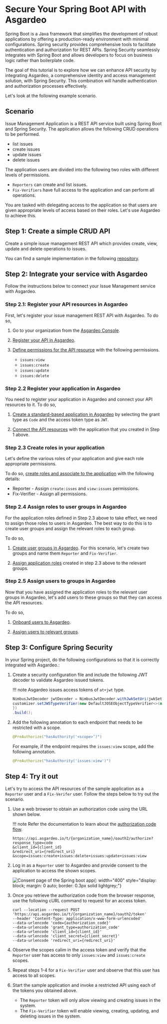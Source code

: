 # Secure Your Spring Boot API with Asgardeo

Spring Boot is a Java framework that simplifies the development of robust applications by offering a production-ready environment with minimal configurations. Spring security provides comprehensive tools to facilitate authentication and authorization for REST APIs. Spring Security seamlessly integrates with Spring Boot and allows developers to focus on business logic rather than boilerplate code.

The goal of this tutorial is to explore how we can enhance API security by integrating Asgardeo, a comprehensive identity and access management solution, with Spring Security. This combination will handle authentication and authorization processes effectively.

Let's look at the following example scenario.

## Scenario

Issue Management Application is a REST API service built using Spring Boot and Spring Security. The application allows the following CRUD operations to be performed.

- list issues
- create issues
- update issues
- delete issues  

The application users are divided into the following two roles with different levels of permissions.

- `Reporters` can create and list issues.
- `Fix-Verifiers` have full access to the application and can perform all operations.

You are tasked with delegating access to the application so that users are given appropriate levels of access based on their roles. Let's use Asgardeo to achieve this.

## Step 1: Create a simple CRUD API

Create a simple issue management REST API which provides create, view, update and delete operations to issues.

You can find a sample implementation in the following [repository](https://github.com/ThaminduR/issue-management-api).

<!-- To use the above implementation, clone the repository and configure the values in the src/main/resources/application.properties. You can configure these values after the following steps.  -->

## Step 2: Integrate your service with Asgardeo

 Follow the instructions below to connect your Issue Management service with Asgardeo.

### Step 2.1: Register your API resources in Asgardeo

First, let's register your issue management REST API with Asgardeo. To do so,

1. Go to your organization from the [Asgardeo Console](https://console.asgardeo.io/).

2. [Register your API in Asgardeo]({{base_path}}/guides/api-authorization/#register-an-api-resource).

3. [Define permissions for the API resource]({{base_path}}/guides/api-authorization/#define-permissions-for-an-api-resource) with the following permissions.

    - <code>issues:view</code>
    - <code>issues:create</code>
    - <code>issues:update</code>
    - <code>issues:delete</code>

### Step 2.2 Register your application in Asgardeo

You need to register your application in Asgardeo and connect your API resources to it. To do so,

1. [Create a standard-based application in Asgardeo]({{base_path}}/guides/applications/register-standard-based-app/) by selecting the grant type as `Code` and the access token type as `JWT`.

2. [Connect the API resources]({{base_path}}/guides/api-authorization/#authorize-the-api-resources-for-an-app) with the application that you created in Step 1 above.

### Step 2.3 Create roles in your application

Let's define the various roles of your application and give each role appropriate permissions.

To do so, [create roles and associate to the application]({{base_path}}/guides/api-authorization/#associate-roles-to-the-application) with the following details:

- Reporter - Assign `create:isses` and `view:issues` permissions.
- Fix-Verifier - Assign all permissions.

### Step 2.4 Assign roles to user groups in Asgardeo

For the application roles defined in Step 2.3 above to take effect, we need to assign those roles to users in Asgardeo. The best way to do this is to create user groups and assign the relevant roles to each group.

To do so,

1. [Create user groups in Asgardeo]({{base_path}}/guides/users/manage-groups/). For this scenario, let's create two groups and name them `Reporter` and `Fix-Verifier`.

2. [Assign application roles]({{base_path}}/guides/api-authorization/#assign-roles-to-groups) created in step 2.3 above to the relevant groups.

### Step 2.5 Assign users to groups in Asgardeo

Now that you have assigned the application roles to the relevant user groups in Asgardeo, let's add users to these groups so that they can access the API resources.

To do so,

1. [Onboard users to Asgardeo]({{base_path}}/guides/users/manage-users/#onboard-a-user).

2. [Assign users to relevant groups]({{base_path}}/guides/users/manage-users/#assign-groups).

## Step 3: Configure Spring Security

In your Spring project, do the following configurations so that it is correctly integrated with Asgardeo.:

1. Create a security configuration file and include the following JWT decoder to validate Asgardeo issued tokens.

    !!! note
        Asgardeo issues access tokens of `at+jwt` type.

    ``` java
    NimbusJwtDecoder jwtDecoder = NimbusJwtDecoder.withJwkSetUri(jwkSetUri).jwtProcessorCustomizer(customizer -> {
    customizer.setJWSTypeVerifier(new DefaultJOSEObjectTypeVerifier<>(new JOSEObjectType("at+jwt")));
    })
    .build();
    ```

2. Add the following annotation to each endpoint that needs to be restricted with a scope.

    ``` java
    @PreAuthorize("hasAuthority('<scope>’)")
    ```

    For example, if the endpoint requires the `issues:view` scope, add the following annotation.

    ``` java
    @PreAuthorize("hasAuthority('issues:view')")
    ```

## Step 4: Try it out

Let's try to access the API resources of the sample application as a `Reporter` user and a `Fix-Verifer` user. Follow the steps below to try out the scenario.

1. Use a web browser to obtain an authorization code using the URL shown below.

    !!! note
        Refer the documentation to learn about the [authorization code flow]({{base_path}}/guides/authentication/oidc/implement-auth-code/).

    ``` curl
    https://api.asgardeo.io/t/{organization_name}/oauth2/authorize?response_type=code
    &client_id={client_id}
    &redirect_uri={redirect_uri}
    &scope=issues:create+issues:delete+issues:update+issues:view
    ```

2. Log in as a `Reporter` user to Asgardeo and provide consent to the application to access the shown scopes.

    ![Consent page of the Spring boot app]({{base_path}}/assets/img/tutorials/springboot-app/request-scopes-spring-tutorial.png){: width="400" style="display: block; margin: 0 auto; border: 0.3px solid lightgrey;"}

3. Once you retrieve the authorization code from the browser response, use the following cURL command to request for an access token.

    ``` curl
    curl --location --request POST 'https://api.asgardeo.io/t/{organization_name}/oauth2/token'
    --header 'Content-Type: application/x-www-form-urlencoded'
    --data-urlencode 'code={authorization_code}'
    --data-urlencode 'grant_type=authorization_code'
    --data-urlencode 'client_id={client_id}'
    --data-urlencode 'client_secret={client_secret}'  
    --data-urlencode 'redirect_uri={redirect_uri}'
    ```

4. Observe the scopes calim in the access token and verify that the `Reporter` user has access to only `issues:view` and `issues:create` scopes.

5. Repeat steps 1-4 for a `Fix-Verifier` user and observe that this user has access to all scopes.

6. Start the sample application and invoke a restricted API using each of the tokens you obtained above.
    - The `Reporter` token will only allow viewing and creating issues in the system.
    - The `Fix-Verifier` token will enable viewing, creating, updating, and deleting issues in the system.